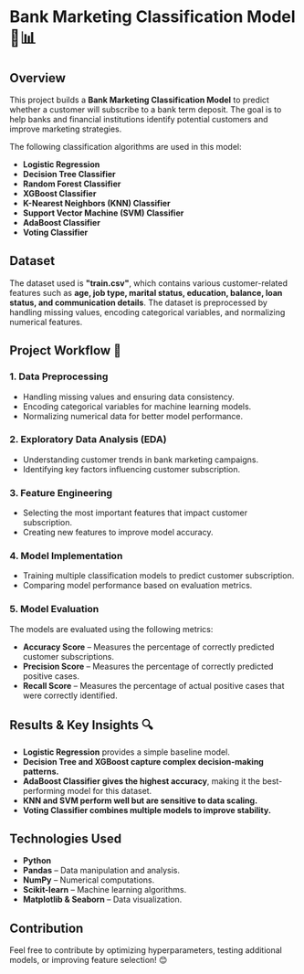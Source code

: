 # **Bank Marketing Classification Model 🏦📊**  

## **Overview**  
This project builds a **Bank Marketing Classification Model** to predict whether a customer will subscribe to a bank term deposit. The goal is to help banks and financial institutions identify potential customers and improve marketing strategies.  

The following classification algorithms are used in this model:  
- **Logistic Regression**  
- **Decision Tree Classifier**  
- **Random Forest Classifier**  
- **XGBoost Classifier**  
- **K-Nearest Neighbors (KNN) Classifier**  
- **Support Vector Machine (SVM) Classifier**  
- **AdaBoost Classifier**  
- **Voting Classifier**  

## **Dataset**  
The dataset used is **"train.csv"**, which contains various customer-related features such as **age, job type, marital status, education, balance, loan status, and communication details**. The dataset is preprocessed by handling missing values, encoding categorical variables, and normalizing numerical features.  

## **Project Workflow** 🚀  

### **1. Data Preprocessing**  
- Handling missing values and ensuring data consistency.  
- Encoding categorical variables for machine learning models.  
- Normalizing numerical data for better model performance.  

### **2. Exploratory Data Analysis (EDA)**  
- Understanding customer trends in bank marketing campaigns.  
- Identifying key factors influencing customer subscription.  

### **3. Feature Engineering**  
- Selecting the most important features that impact customer subscription.  
- Creating new features to improve model accuracy.  

### **4. Model Implementation**  
- Training multiple classification models to predict customer subscription.  
- Comparing model performance based on evaluation metrics.  

### **5. Model Evaluation**  
The models are evaluated using the following metrics:  
- **Accuracy Score** – Measures the percentage of correctly predicted customer subscriptions.  
- **Precision Score** – Measures the percentage of correctly predicted positive cases.  
- **Recall Score** – Measures the percentage of actual positive cases that were correctly identified.  

## **Results & Key Insights** 🔍  
- **Logistic Regression** provides a simple baseline model.  
- **Decision Tree and XGBoost capture complex decision-making patterns.**  
- **AdaBoost Classifier gives the highest accuracy**, making it the best-performing model for this dataset.  
- **KNN and SVM perform well but are sensitive to data scaling.**  
- **Voting Classifier combines multiple models to improve stability.**  

## **Technologies Used**  

- **Python**  
- **Pandas** – Data manipulation and analysis.  
- **NumPy** – Numerical computations.  
- **Scikit-learn** – Machine learning algorithms.  
- **Matplotlib & Seaborn** – Data visualization.  

## **Contribution**  

Feel free to contribute by optimizing hyperparameters, testing additional models, or improving feature selection! 😊  

